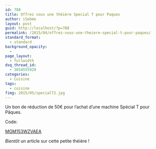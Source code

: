 ```yaml
---
id: 788
title: Offrez vous une théière Special T pour Paques
author: iSebmo
layout: post
guid: http://localhost/?p=788
permalink: /2015/04/offrez-vous-une-theiere-special-t-pour-paques/
standard_format:
  - standard
background_opacity:
  - 
page_layout:
  - fullwidth
dsq_thread_id:
  - 3654555929
categories:
  - Cuisine
tags:
  - cuisine
fimg: 2015/05/specialT2.jpg
---
```

Un bon de réduction de 50€ pour l&rsquo;achat d&rsquo;une machine Spécial T pour Pâques.

Code:

<a href="http://e.special-t.com/r/?F=eetm7b44rspg8njykqn9meucuzcrztu3nlazemszjac2djek6lqbjez-5967647" target="_blank">MGM153WZVAEA</a>

*Bientôt* un article sur cette petite théière !